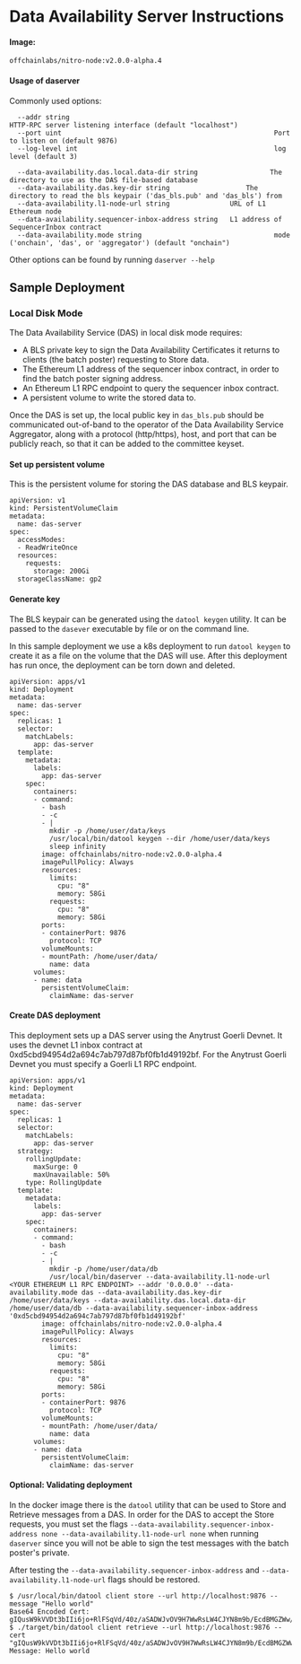 # Data Availability Server Instructions

#### Image:
`offchainlabs/nitro-node:v2.0.0-alpha.4`

#### Usage of daserver

Commonly used options:

      --addr string                                                   HTTP-RPC server listening interface (default "localhost")
      --port uint                                                     Port to listen on (default 9876)
      --log-level int                                                 log level (default 3)
      
      --data-availability.das.local.data-dir string                  The directory to use as the DAS file-based database
      --data-availability.das.key-dir string                   The directory to read the bls keypair ('das_bls.pub' and 'das_bls') from
      --data-availability.l1-node-url string               URL of L1 Ethereum node
      --data-availability.sequencer-inbox-address string   L1 address of SequencerInbox contract
      --data-availability.mode string                                 mode ('onchain', 'das', or 'aggregator') (default "onchain")
      
Other options can be found by running `daserver --help`      


## Sample Deployment

### Local Disk Mode

The Data Availability Service (DAS) in local disk mode requires:
- A BLS private key to sign the Data Availability Certificates it returns to clients (the batch poster) requesting to Store data.
- The Ethereum L1 address of the sequencer inbox contract, in order to find the batch poster signing address.
- An Ethereum L1 RPC endpoint to query the sequencer inbox contract.
- A persistent volume to write the stored data to.

Once the DAS is set up, the local public key in `das_bls.pub` should be communicated out-of-band to the operator of the Data Availability Service Aggregator, along with a protocol (http/https), host, and port that can be publicly reach, so that it can be added to the committee keyset.

#### Set up persistent volume

This is the persistent volume for storing the DAS database and BLS keypair.

```
apiVersion: v1
kind: PersistentVolumeClaim
metadata:
  name: das-server
spec:
  accessModes:
  - ReadWriteOnce
  resources:
    requests:
      storage: 200Gi
  storageClassName: gp2
```

#### Generate key
The BLS keypair can be generated using the `datool keygen` utility. It can be passed to the `dasever` executable by file or on the command line.

In this sample deployment we use a k8s deployment to run `datool keygen` to create it as a file on the volume that the DAS will use. After this deployment has run once, the deployment can be torn down and deleted.

```
apiVersion: apps/v1
kind: Deployment
metadata:
  name: das-server
spec:
  replicas: 1
  selector:
    matchLabels:
      app: das-server
  template:
    metadata:
      labels:
        app: das-server
    spec:
      containers:
      - command:
        - bash
        - -c
        - |
          mkdir -p /home/user/data/keys
          /usr/local/bin/datool keygen --dir /home/user/data/keys
          sleep infinity
        image: offchainlabs/nitro-node:v2.0.0-alpha.4
        imagePullPolicy: Always
        resources:
          limits:
            cpu: "8"
            memory: 58Gi
          requests:
            cpu: "8"
            memory: 58Gi
        ports:
        - containerPort: 9876
          protocol: TCP
        volumeMounts:
        - mountPath: /home/user/data/
          name: data
      volumes:
      - name: data
        persistentVolumeClaim:
          claimName: das-server
```

#### Create DAS deployment

This deployment sets up a DAS server using the Anytrust Goerli Devnet. It uses the devnet L1 inbox contract at 0xd5cbd94954d2a694c7ab797d87bf0fb1d49192bf. For the Anytrust Goerli Devnet you must specify a Goerli L1 RPC endpoint.

```
apiVersion: apps/v1
kind: Deployment
metadata:
  name: das-server
spec:
  replicas: 1
  selector:
    matchLabels:
      app: das-server
  strategy:
    rollingUpdate:
      maxSurge: 0
      maxUnavailable: 50%
    type: RollingUpdate
  template:
    metadata:
      labels:
        app: das-server
    spec:
      containers:
      - command:
        - bash
        - -c
        - |
          mkdir -p /home/user/data/db
          /usr/local/bin/daserver --data-availability.l1-node-url <YOUR ETHEREUM L1 RPC ENDPOINT> --addr '0.0.0.0' --data-availability.mode das --data-availability.das.key-dir /home/user/data/keys --data-availability.das.local.data-dir /home/user/data/db --data-availability.sequencer-inbox-address '0xd5cbd94954d2a694c7ab797d87bf0fb1d49192bf'
        image: offchainlabs/nitro-node:v2.0.0-alpha.4
        imagePullPolicy: Always
        resources:
          limits:
            cpu: "8"
            memory: 58Gi
          requests:
            cpu: "8"
            memory: 58Gi
        ports:
        - containerPort: 9876
          protocol: TCP
        volumeMounts:
        - mountPath: /home/user/data/
          name: data
      volumes:
      - name: data
        persistentVolumeClaim:
          claimName: das-server
```


#### Optional: Validating deployment
In the docker image there is the `datool` utility that can be used to Store and Retrieve messages from a DAS. 
In order for the DAS to accept the Store requests, you must set the flags `--data-availability.sequencer-inbox-address none --data-availability.l1-node-url none` when running `daserver` since you will not be able to sign the test messages with the batch poster's private.

After testing the `--data-availability.sequencer-inbox-address` and `--data-availability.l1-node-url` flags should be restored.

```
$ /usr/local/bin/datool client store --url http://localhost:9876 --message "Hello world"
Base64 Encoded Cert: gIQusW9kVVDt3bIIi6jo+RlFSqVd/40z/aSADWJvOV9H7WwRsLW4CJYN8m9b/EcdBMGZWw/9IFWSWtG+KNa6rf0AAAAAYn1lrwAAAAAAAAABCgVCGJWsseHBNRgaOVBeNj4eH3kZhZGIfxjCr8Uf22FtS3+8f839VxX5OASahFqODMP/JgiHQARAQPVsbllvWjJz8ZJ13a0Y094O2VKjyRog7qNM3VwyPkkvfhycmfNN
$ ./target/bin/datool client retrieve --url http://localhost:9876 --cert "gIQusW9kVVDt3bIIi6jo+RlFSqVd/40z/aSADWJvOV9H7WwRsLW4CJYN8m9b/EcdBMGZWw/9IFWSWtG+KNa6rf0AAAAAYn1lrwAAAAAAAAABCgVCGJWsseHBNRgaOVBeNj4eH3kZhZGIfxjCr8Uf22FtS3+8f839VxX5OASahFqODMP/JgiHQARAQPVsbllvWjJz8ZJ13a0Y094O2VKjyRog7qNM3VwyPkkvfhycmfNN"
Message: Hello world
```
